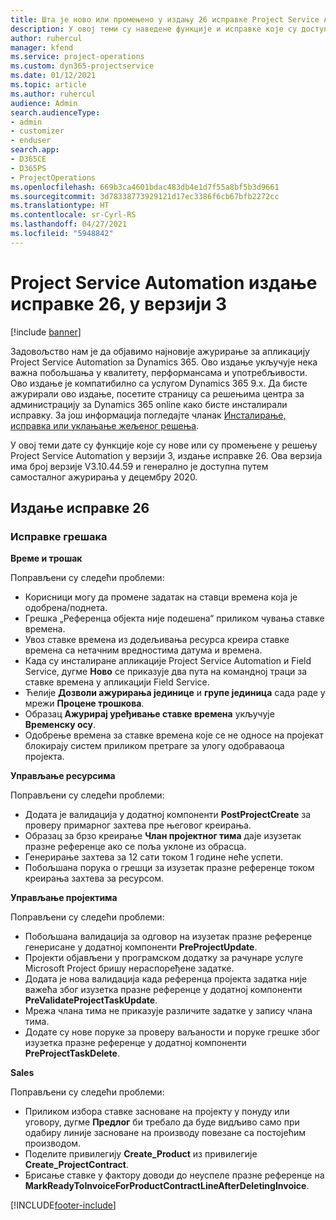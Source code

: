 ```yaml
---
title: Шта је ново или промењено у издању 26 исправке Project Service Automation верзије 3
description: У овој теми су наведене функције и исправке које су доступне у издању исправке 26 за Project Service Automation верзије 3.
author: ruhercul
manager: kfend
ms.service: project-operations
ms.custom: dyn365-projectservice
ms.date: 01/12/2021
ms.topic: article
ms.author: ruhercul
audience: Admin
search.audienceType:
- admin
- customizer
- enduser
search.app:
- D365CE
- D365PS
- ProjectOperations
ms.openlocfilehash: 669b3ca4601bdac483db4e1d7f55a8bf5b3d9661
ms.sourcegitcommit: 3d78338773929121d17ec3386f6cb67bfb2272cc
ms.translationtype: HT
ms.contentlocale: sr-Cyrl-RS
ms.lasthandoff: 04/27/2021
ms.locfileid: "5948842"
---
```

# <a name="project-service-automation-update-release-26-v3"></a>Project Service Automation издање исправке 26, у верзији 3

[!include [banner](../includes/psa-now-project-operations.md)]

Задовољство нам је да објавимо најновије ажурирање за апликацију Project Service Automation за Dynamics 365. Ово издање укључује нека важна побољшања у квалитету, перформансама и употребљивости. Ово издање је компатибилно са услугом Dynamics 365 9.x. Да бисте ажурирали ово издање, посетите страницу са решењима центра за администрацију за Dynamics 365 online како бисте инсталирали исправку. За још информација погледајте чланак [Инсталирање, исправка или уклањање жељеног решења](/power-platform/admin/install-remove-preferred-solution).

У овој теми дате су функције које су нове или су промењене у решењу Project Service Automation у верзији 3, издање исправке 26. Ова верзија има број верзије V3.10.44.59 и генерално је доступна путем самосталног ажурирања у децембру 2020.

## <a name="update-release-26"></a>Издање исправке 26

### <a name="bug-fixes"></a>Исправке грешака

**Време и трошак**

Поправљени су следећи проблеми:

- Корисници могу да промене задатак на ставци времена која је одобрена/поднета.
- Грешка „Референца објекта није подешена“ приликом чувања ставке времена.
- Увоз ставке времена из додељивања ресурса креира ставке времена са нетачним вредностима датума и времена.
- Када су инсталиране апликације Project Service Automation и Field Service, дугме **Ново** се приказује два пута на командној траци за ставке времена у апликацији Field Service.
- Ћелије **Дозволи ажурирања јединице** и **групе јединица** сада раде у мрежи **Процене трошкова**.
- Образац **Ажурирај уређивање ставке времена** укључује **Временску осу**.
- Одобрење времена за ставке времена које се не односе на пројекат блокирају систем приликом претраге за улогу одобраваоца пројекта.

**Управљање ресурсима**

Поправљени су следећи проблеми:

- Додата је валидација у додатној компоненти **PostProjectCreate** за проверу примарног захтева пре његовог креирања.
- Образац за брзо креирање **Члан пројектног тима** даје изузетак празне референце ако се поља уклоне из обрасца.
- Генерирање захтева за 12 сати током 1 године неће успети.
- Побољшана порука о грешци за изузетак празне референце током креирања захтева за ресурсом.

**Управљање пројектима**

Поправљени су следећи проблеми:

- Побољшана валидација за одговор на изузетак празне референце генерисане у додатној компоненти **PreProjectUpdate**.
- Пројекти објављени у програмском додатку за рачунаре услуге Microsoft Project бришу нераспоређене задатке.
- Додата је нова валидација када референца пројекта задатка није важећа због изузетка празне референце у додатној компоненти **PreValidateProjectTaskUpdate**.
- Мрежа члана тима не приказује различите задатке у запису члана тима.
- Додате су нове поруке за проверу ваљаности и поруке грешке због изузетка празне референце у додатној компоненти **PreProjectTaskDelete**.

**Sales**

Поправљени су следећи проблеми:

- Приликом избора ставке засноване на пројекту у понуду или уговору, дугме **Предлог** би требало да буде видљиво само при одабиру линије засноване на производу повезане са постојећим производом.
- Поделите привилегију **Create_Product** из привилегије **Create_ProjectContract**.
- Брисање ставке у фактору доводи до неуспеле празне референце на **MarkReadyToInvoiceForProductContractLineAfterDeletingInvoice**.


[!INCLUDE[footer-include](../includes/footer-banner.md)]